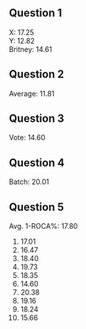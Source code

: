 Question 1
----------
X: 17.25  
Y: 12.82  
Britney: 14.61  

Question 2
----------
Average: 11.81

Question 3
----------
Vote: 14.60

Question 4
----------
Batch: 20.01

Question 5
----------
Avg. 1-ROCA%: 17.80 

1. 17.01 
2. 16.47 
3. 18.40 
4. 19.73 
5. 18.35 
6. 14.60 
7. 20.38 
8. 19.16 
9. 18.24 
10. 15.66

